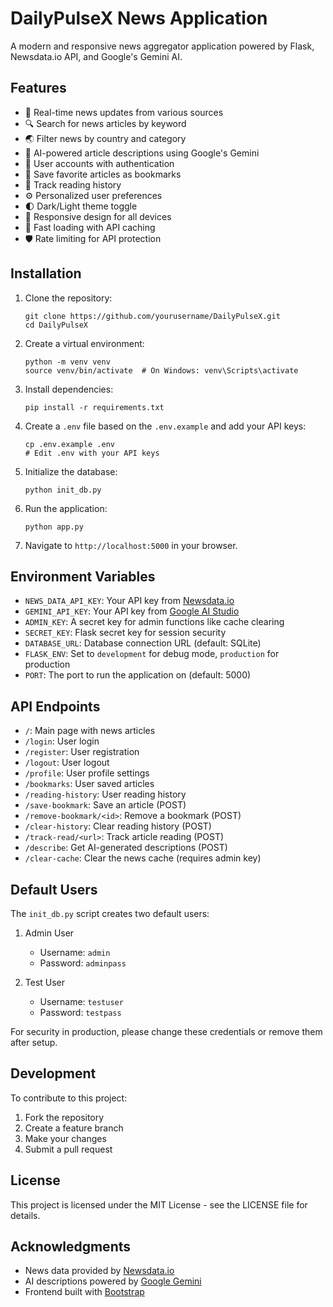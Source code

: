 # DailyPulseX News Application

A modern and responsive news aggregator application powered by Flask, Newsdata.io API, and Google's Gemini AI.

## Features

- 📰 Real-time news updates from various sources
- 🔍 Search for news articles by keyword
- 🌏 Filter news by country and category
- 🤖 AI-powered article descriptions using Google's Gemini
- 👤 User accounts with authentication
- 🔖 Save favorite articles as bookmarks
- 📖 Track reading history
- ⚙️ Personalized user preferences
- 🌓 Dark/Light theme toggle
- 📱 Responsive design for all devices
- 🚀 Fast loading with API caching
- 🛡️ Rate limiting for API protection

## Installation

1. Clone the repository:
   ```
   git clone https://github.com/yourusername/DailyPulseX.git
   cd DailyPulseX
   ```

2. Create a virtual environment:
   ```
   python -m venv venv
   source venv/bin/activate  # On Windows: venv\Scripts\activate
   ```

3. Install dependencies:
   ```
   pip install -r requirements.txt
   ```

4. Create a `.env` file based on the `.env.example` and add your API keys:
   ```
   cp .env.example .env
   # Edit .env with your API keys
   ```

5. Initialize the database:
   ```
   python init_db.py
   ```

6. Run the application:
   ```
   python app.py
   ```

7. Navigate to `http://localhost:5000` in your browser.

## Environment Variables

- `NEWS_DATA_API_KEY`: Your API key from [Newsdata.io](https://newsdata.io)
- `GEMINI_API_KEY`: Your API key from [Google AI Studio](https://ai.google.dev/)
- `ADMIN_KEY`: A secret key for admin functions like cache clearing
- `SECRET_KEY`: Flask secret key for session security
- `DATABASE_URL`: Database connection URL (default: SQLite)
- `FLASK_ENV`: Set to `development` for debug mode, `production` for production
- `PORT`: The port to run the application on (default: 5000)

## API Endpoints

- `/`: Main page with news articles
- `/login`: User login
- `/register`: User registration
- `/logout`: User logout
- `/profile`: User profile settings
- `/bookmarks`: User saved articles
- `/reading-history`: User reading history
- `/save-bookmark`: Save an article (POST)
- `/remove-bookmark/<id>`: Remove a bookmark (POST)
- `/clear-history`: Clear reading history (POST)
- `/track-read/<url>`: Track article reading (POST)
- `/describe`: Get AI-generated descriptions (POST)
- `/clear-cache`: Clear the news cache (requires admin key)

## Default Users

The `init_db.py` script creates two default users:

1. Admin User
   - Username: `admin`
   - Password: `adminpass`

2. Test User
   - Username: `testuser`
   - Password: `testpass`

For security in production, please change these credentials or remove them after setup.

## Development

To contribute to this project:

1. Fork the repository
2. Create a feature branch
3. Make your changes
4. Submit a pull request

## License

This project is licensed under the MIT License - see the LICENSE file for details.

## Acknowledgments

- News data provided by [Newsdata.io](https://newsdata.io)
- AI descriptions powered by [Google Gemini](https://ai.google.dev/)
- Frontend built with [Bootstrap](https://getbootstrap.com/) 